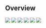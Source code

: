 ## Overview

<img src="https://github.com/yeasinsiam/client.premierproagency/blob/main/git-static/1.png?raw=true">
<img src="https://github.com/yeasinsiam/client.premierproagency/blob/main/git-static/2.png?raw=true">
<img src="https://github.com/yeasinsiam/client.premierproagency/blob/main/git-static/3.png?raw=true">
<img src="https://github.com/yeasinsiam/client.premierproagency/blob/main/git-static/4.png?raw=true">
<img src="https://github.com/yeasinsiam/client.premierproagency/blob/main/git-static/5.png?raw=true">
<img src="https://github.com/yeasinsiam/client.premierproagency/blob/main/git-static/6.png?raw=true">
